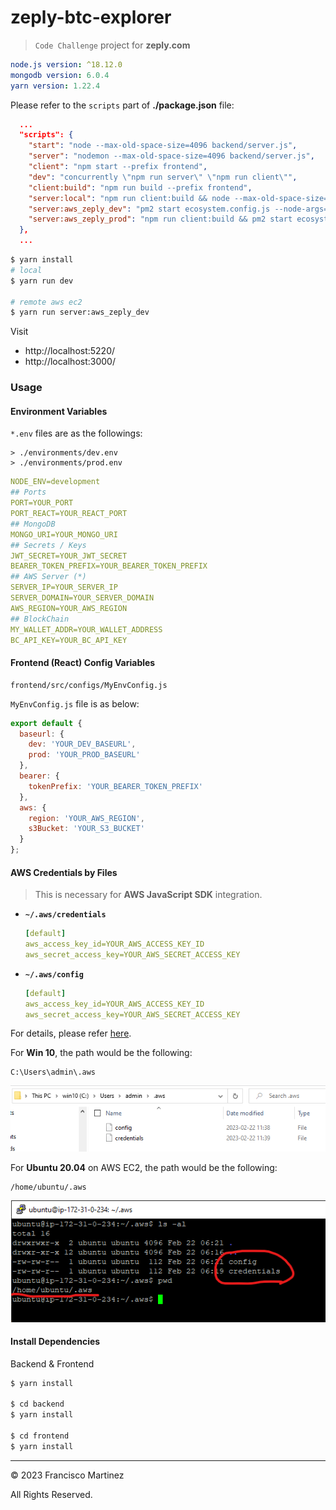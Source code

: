 # zeply-btc-explorer

> `Code Challenge` project for **zeply.com**

```yml
node.js version: ^18.12.0
mongodb version: 6.0.4
yarn version: 1.22.4
```

Please refer to the `scripts` part of **./package.json** file:

```json
  ...
  "scripts": {
    "start": "node --max-old-space-size=4096 backend/server.js",
    "server": "nodemon --max-old-space-size=4096 backend/server.js",
    "client": "npm start --prefix frontend",
    "dev": "concurrently \"npm run server\" \"npm run client\"",
    "client:build": "npm run build --prefix frontend",
    "server:local": "npm run client:build && node --max-old-space-size=4096 backend/server.js",
    "server:aws_zeply_dev": "pm2 start ecosystem.config.js --node-args=\"--max-old-space-size=4096\"",
    "server:aws_zeply_prod": "npm run client:build && pm2 start ecosystem.config.js --node-args=\"--max-old-space-size=8192\""
  },
  ...
```

```bash
$ yarn install
# local
$ yarn run dev

# remote aws ec2
$ yarn run server:aws_zeply_dev
```

Visit

- http://localhost:5220/
- http://localhost:3000/

### Usage

#### Environment Variables

`*.env` files are as the followings:

```path
> ./environments/dev.env
> ./environments/prod.env
```

```yaml
NODE_ENV=development
## Ports
PORT=YOUR_PORT
PORT_REACT=YOUR_REACT_PORT
## MongoDB
MONGO_URI=YOUR_MONGO_URI
## Secrets / Keys
JWT_SECRET=YOUR_JWT_SECRET
BEARER_TOKEN_PREFIX=YOUR_BEARER_TOKEN_PREFIX
## AWS Server (*)
SERVER_IP=YOUR_SERVER_IP
SERVER_DOMAIN=YOUR_SERVER_DOMAIN
AWS_REGION=YOUR_AWS_REGION
## BlockChain
MY_WALLET_ADDR=YOUR_WALLET_ADDRESS
BC_API_KEY=YOUR_BC_API_KEY
```

#### Frontend (React) Config Variables

```path
frontend/src/configs/MyEnvConfig.js
```

`MyEnvConfig.js` file is as below:

```javascript | es6
export default {
  baseurl: {
    dev: 'YOUR_DEV_BASEURL',
    prod: 'YOUR_PROD_BASEURL'
  },
  bearer: {
    tokenPrefix: 'YOUR_BEARER_TOKEN_PREFIX'
  },
  aws: {
    region: 'YOUR_AWS_REGION',
    s3Bucket: 'YOUR_S3_BUCKET'
  }
};
```

#### AWS Credentials by Files

> This is necessary for **AWS JavaScript SDK** integration.

- **`~/.aws/credentials`**
  ```yaml
  [default]
  aws_access_key_id=YOUR_AWS_ACCESS_KEY_ID
  aws_secret_access_key=YOUR_AWS_SECRET_ACCESS_KEY
  ```
- **`~/.aws/config`**
  ```yaml
  [default]
  aws_access_key_id=YOUR_AWS_ACCESS_KEY_ID
  aws_secret_access_key=YOUR_AWS_SECRET_ACCESS_KEY
  ```

For details, please refer [here](https://docs.aws.amazon.com/AWSJavaScriptSDK/v3/latest/modules/_aws_sdk_credential_providers.html#sample-files).

For **Win 10**, the path would be the following:

```path
C:\Users\admin\.aws
```

![Win 10 file path](screenshot_aws_creds_win10.png)

For **Ubuntu 20.04** on AWS EC2, the path would be the following:

```path
/home/ubuntu/.aws
```

![Ubuntu AWS EC2 file path](screenshot_aws_creds_ubuntu_ec2.png)

#### Install Dependencies

Backend & Frontend

```bash
$ yarn install

$ cd backend
$ yarn install

$ cd frontend
$ yarn install
```

---

&copy; 2023 Francisco Martinez

All Rights Reserved.
